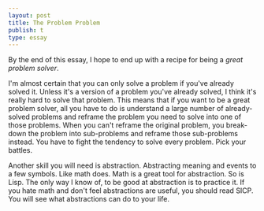 ```yaml
---
layout: post
title: The Problem Problem
publish: t
type: essay
---
```


By the end of this essay, I hope to end up with a recipe for being a _great problem solver_.

I'm almost certain that you can only solve a problem if you've already solved it.
Unless it's a version of a problem you've already solved, I think it's really hard to solve that problem.
This means that if you want to be a great problem solver, all you have to do is understand a large number of already-solved problems and reframe the problem you need to solve into one of those problems.
When you can't reframe the original problem, you break-down the problem into sub-problems and reframe those sub-problems instead.
You have to fight the tendency to solve every problem.
Pick your battles.

Another skill you will need is abstraction.
Abstracting meaning and events to a few symbols.
Like math does.
Math is a great tool for abstraction.
So is Lisp.
The only way I know of, to be good at abstraction is to practice it.
If you hate math and don't feel abstractions are useful, you should read SICP.
You will see what abstractions can do to your life.